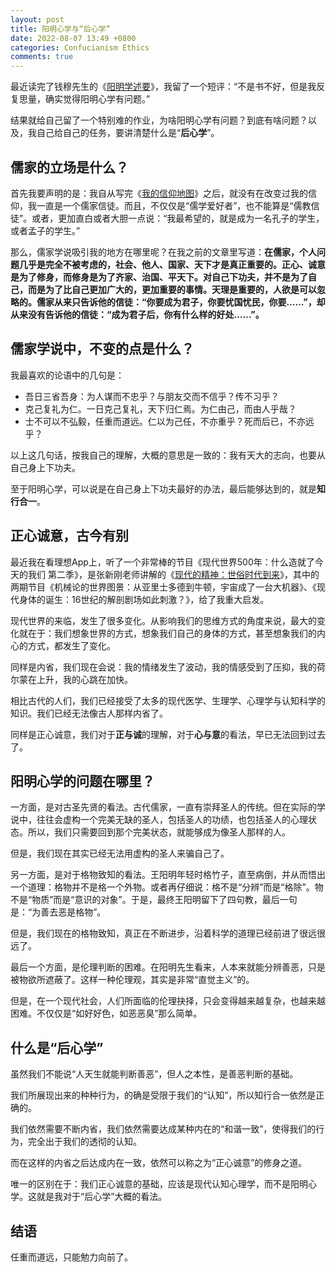 ```yaml
---
layout: post
title: 阳明心学与“后心学”
date: 2022-08-07 13:49 +0800
categories: Confucianism Ethics
comments: true
---
```


最近读完了钱穆先生的《[阳明学述要](https://book.douban.com/subject/26584863/)》，我留了一个短评：“不是书不好，但是我反复思量，确实觉得阳明心学有问题。”

结果就给自己留了一个特别难的作业，为啥阳明心学有问题？到底有啥问题？以及，我自己给自己的任务，要讲清楚什么是“**后心学**”。

## 儒家的立场是什么？

首先我要声明的是：我自从写完《[我的信仰地图](/2016/06/20/my-faith-map.html)》之后，就没有在改变过我的信仰，我一直是一个儒家信徒。而且，不仅仅是“儒学爱好者”，也不能算是“儒教信徒”。或者，更加直白或者大胆一点说：“我最希望的，就是成为一名孔子的学生，或者孟子的学生。”

那么，儒家学说吸引我的地方在哪里呢？在我之前的文章里写道：**在儒家，个人问题几乎是完全不被考虑的，社会、他人、国家、天下才是真正重要的。正心、诚意是为了修身，而修身是为了齐家、治国、平天下。对自己下功夫，并不是为了自己，而是为了比自己更加广大的，更加重要的事情。天理是重要的，人欲是可以忽略的。儒家从来只告诉他的信徒：“你要成为君子，你要忧国忧民，你要……”，却从来没有告诉他的信徒：“成为君子后，你有什么样的好处……”。**

## 儒家学说中，不变的点是什么？

我最喜欢的论语中的几句是：

* 吾日三省吾身：为人谋而不忠乎？与朋友交而不信乎？传不习乎？
* 克己复礼为仁。一日克己复礼，天下归仁焉。为仁由己，而由人乎哉？
* 士不可以不弘毅，任重而道远。仁以为己任，不亦重乎？死而后已，不亦远乎？

以上这几句话，按我自己的理解，大概的意思是一致的：我有天大的志向，也要从自己身上下功夫。

至于阳明心学，可以说是在自己身上下功夫最好的办法，最后能够达到的，就是**知行合一**。

## 正心诚意，古今有别

最近我在看理想App上，听了一个非常棒的节目《现代世界500年：什么造就了今天的我们 第二季》，是张新刚老师讲解的《[现代的精神：世俗时代到来](https://shop.vistopia.com.cn/detail?id=247&source=content&_t=0.47733361132550756)》，其中的两期节目《机械论的世界图景：从亚里士多德到牛顿，宇宙成了一台大机器》、《现代身体的诞生：16世纪的解剖剧场如此刺激？》，给了我重大启发。

现代世界的来临，发生了很多变化。从影响我们的思维方式的角度来说，最大的变化就在于：我们想象世界的方式，想象我们自己的身体的方式，甚至想象我们的内心的方式，都发生了变化。

同样是内省，我们现在会说：我的情绪发生了波动，我的情感受到了压抑，我的荷尔蒙在上升，我的心跳在加快。

相比古代的人们，我们已经接受了太多的现代医学、生理学、心理学与认知科学的知识。我们已经无法像古人那样内省了。

同样是正心诚意，我们对于**正与诚**的理解，对于**心与意**的看法，早已无法回到过去了。

## 阳明心学的问题在哪里？

一方面，是对古圣先贤的看法。古代儒家，一直有崇拜圣人的传统。但在实际的学说中，往往会虚构一个完美无缺的圣人，包括圣人的功绩，也包括圣人的心理状态。所以，我们只需要回到那个完美状态，就能够成为像圣人那样的人。

但是，我们现在其实已经无法用虚构的圣人来骗自己了。

另一方面，是对于格物致知的看法。王阳明年轻时格竹子，直至病倒，并从而悟出一个道理：格物并不是格一个外物。或者再仔细说：格不是“分辨”而是“格除”。物不是“物质”而是“意识的对象”。于是，最终王阳明留下了四句教，最后一句是：“为善去恶是格物”。

但是，我们现在的格物致知，真正在不断进步，沿着科学的道理已经前进了很远很远了。

最后一个方面，是伦理判断的困难。在阳明先生看来，人本来就能分辨善恶，只是被物欲所遮蔽了。这样一种伦理观，其实是非常“直觉主义”的。

但是，在一个现代社会，人们所面临的伦理抉择，只会变得越来越复杂，也越来越困难。不仅仅是“如好好色，如恶恶臭”那么简单。

## 什么是“后心学”

虽然我们不能说“人天生就能判断善恶”，但人之本性，是善恶判断的基础。

我们所展现出来的种种行为，的确是受限于我们的“认知”，所以知行合一依然是正确的。

我们依然需要不断内省，我们依然需要达成某种内在的“和谐一致”，使得我们的行为，完全出于我们的透彻的认知。

而在这样的内省之后达成内在一致，依然可以称之为“正心诚意”的修身之道。

唯一的区别在于：我们正心诚意的基础，应该是现代认知心理学，而不是阳明心学。这就是我对于“后心学”大概的看法。

## 结语

任重而道远，只能勉力向前了。